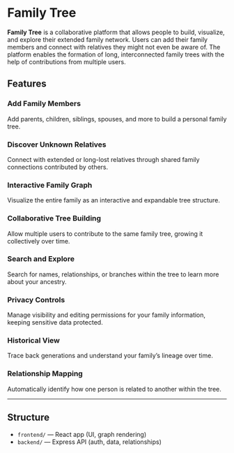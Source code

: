 # Family Tree

**Family Tree** is a collaborative platform that allows people to build, visualize, and explore their extended family network. Users can add their family members and connect with relatives they might not even be aware of. The platform enables the formation of long, interconnected family trees with the help of contributions from multiple users.

## Features

### Add Family Members  
Add parents, children, siblings, spouses, and more to build a personal family tree.

### Discover Unknown Relatives  
Connect with extended or long-lost relatives through shared family connections contributed by others.

### Interactive Family Graph  
Visualize the entire family as an interactive and expandable tree structure.

### Collaborative Tree Building  
Allow multiple users to contribute to the same family tree, growing it collectively over time.

### Search and Explore  
Search for names, relationships, or branches within the tree to learn more about your ancestry.

### Privacy Controls  
Manage visibility and editing permissions for your family information, keeping sensitive data protected.

### Historical View  
Trace back generations and understand your family’s lineage over time.

### Relationship Mapping  
Automatically identify how one person is related to another within the tree.

-----


## Structure
- `frontend/` — React app (UI, graph rendering)
- `backend/` — Express API (auth, data, relationships)
